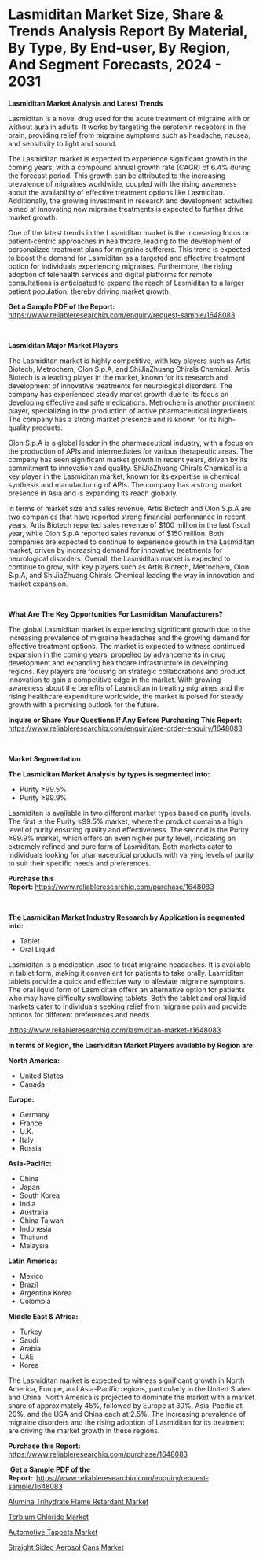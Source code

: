 <p><h1>Lasmiditan Market Size, Share & Trends Analysis Report By Material, By Type, By End-user, By Region, And Segment Forecasts, 2024 - 2031</h1></p><p><strong>Lasmiditan Market Analysis and Latest Trends</strong></p>
<p><p>Lasmiditan is a novel drug used for the acute treatment of migraine with or without aura in adults. It works by targeting the serotonin receptors in the brain, providing relief from migraine symptoms such as headache, nausea, and sensitivity to light and sound.</p><p>The Lasmiditan market is expected to experience significant growth in the coming years, with a compound annual growth rate (CAGR) of 6.4% during the forecast period. This growth can be attributed to the increasing prevalence of migraines worldwide, coupled with the rising awareness about the availability of effective treatment options like Lasmiditan. Additionally, the growing investment in research and development activities aimed at innovating new migraine treatments is expected to further drive market growth.</p><p>One of the latest trends in the Lasmiditan market is the increasing focus on patient-centric approaches in healthcare, leading to the development of personalized treatment plans for migraine sufferers. This trend is expected to boost the demand for Lasmiditan as a targeted and effective treatment option for individuals experiencing migraines. Furthermore, the rising adoption of telehealth services and digital platforms for remote consultations is anticipated to expand the reach of Lasmiditan to a larger patient population, thereby driving market growth.</p></p>
<p><strong>Get a Sample PDF of the Report:&nbsp;</strong> <a href="https://www.reliableresearchiq.com/enquiry/request-sample/1648083">https://www.reliableresearchiq.com/enquiry/request-sample/1648083</a></p>
<p>&nbsp;</p>
<p><strong>Lasmiditan Major Market Players</strong></p>
<p><p>The Lasmiditan market is highly competitive, with key players such as Artis Biotech, Metrochem, Olon S.p.A, and ShiJiaZhuang Chirals Chemical. Artis Biotech is a leading player in the market, known for its research and development of innovative treatments for neurological disorders. The company has experienced steady market growth due to its focus on developing effective and safe medications. Metrochem is another prominent player, specializing in the production of active pharmaceutical ingredients. The company has a strong market presence and is known for its high-quality products.</p><p>Olon S.p.A is a global leader in the pharmaceutical industry, with a focus on the production of APIs and intermediates for various therapeutic areas. The company has seen significant market growth in recent years, driven by its commitment to innovation and quality. ShiJiaZhuang Chirals Chemical is a key player in the Lasmiditan market, known for its expertise in chemical synthesis and manufacturing of APIs. The company has a strong market presence in Asia and is expanding its reach globally.</p><p>In terms of market size and sales revenue, Artis Biotech and Olon S.p.A are two companies that have reported strong financial performance in recent years. Artis Biotech reported sales revenue of $100 million in the last fiscal year, while Olon S.p.A reported sales revenue of $150 million. Both companies are expected to continue to experience growth in the Lasmiditan market, driven by increasing demand for innovative treatments for neurological disorders. Overall, the Lasmiditan market is expected to continue to grow, with key players such as Artis Biotech, Metrochem, Olon S.p.A, and ShiJiaZhuang Chirals Chemical leading the way in innovation and market expansion.</p></p>
<p>&nbsp;</p>
<p><strong>What Are The Key Opportunities For Lasmiditan Manufacturers?</strong></p>
<p><p>The global Lasmiditan market is experiencing significant growth due to the increasing prevalence of migraine headaches and the growing demand for effective treatment options. The market is expected to witness continued expansion in the coming years, propelled by advancements in drug development and expanding healthcare infrastructure in developing regions. Key players are focusing on strategic collaborations and product innovation to gain a competitive edge in the market. With growing awareness about the benefits of Lasmiditan in treating migraines and the rising healthcare expenditure worldwide, the market is poised for steady growth with a promising outlook for the future.</p></p>
<p><strong>Inquire or Share Your Questions If Any Before Purchasing This Report:</strong> <a href="https://www.reliableresearchiq.com/enquiry/pre-order-enquiry/1648083">https://www.reliableresearchiq.com/enquiry/pre-order-enquiry/1648083</a></p>
<p>&nbsp;</p>
<p><strong>Market Segmentation</strong></p>
<p><strong>The Lasmiditan Market Analysis by types is segmented into:</strong></p>
<p><ul><li>Purity ≥99.5%</li><li>Purity ≥99.9%</li></ul></p>
<p><p>Lasmiditan is available in two different market types based on purity levels. The first is the Purity ≥99.5% market, where the product contains a high level of purity ensuring quality and effectiveness. The second is the Purity ≥99.9% market, which offers an even higher purity level, indicating an extremely refined and pure form of Lasmiditan. Both markets cater to individuals looking for pharmaceutical products with varying levels of purity to suit their specific needs and preferences.</p></p>
<p><strong>Purchase this Report:&nbsp;</strong><a href="https://www.reliableresearchiq.com/purchase/1648083">https://www.reliableresearchiq.com/purchase/1648083</a></p>
<p>&nbsp;</p>
<p><strong>The Lasmiditan Market Industry Research by Application is segmented into:</strong></p>
<p><ul><li>Tablet</li><li>Oral Liquid</li></ul></p>
<p><p>Lasmiditan is a medication used to treat migraine headaches. It is available in tablet form, making it convenient for patients to take orally. Lasmiditan tablets provide a quick and effective way to alleviate migraine symptoms. The oral liquid form of Lasmiditan offers an alternative option for patients who may have difficulty swallowing tablets. Both the tablet and oral liquid markets cater to individuals seeking relief from migraine pain and provide options for different preferences and needs.</p></p>
<p><a href="https://www.reliableresearchiq.com/lasmiditan-market-r1648083">&nbsp;https://www.reliableresearchiq.com/lasmiditan-market-r1648083</a></p>
<p><strong>In terms of Region, the Lasmiditan Market Players available by Region are:</strong></p>
<p>
    <p> <strong> North America: </strong>
        <ul>
            <li>United States</li>
            <li>Canada</li>
        </ul>
        </p> 
    <p> <strong> Europe: </strong>
        <ul>
            <li>Germany</li>
            <li>France</li>
            <li>U.K.</li>
            <li>Italy</li>
            <li>Russia</li>
        </ul>
        </p> 
    <p> <strong> Asia-Pacific: </strong>
        <ul>
            <li>China</li>
            <li>Japan</li>
            <li>South Korea</li>
            <li>India</li>
            <li>Australia</li>
            <li>China Taiwan</li>
            <li>Indonesia</li>
            <li>Thailand</li>
            <li>Malaysia</li>
        </ul>
        </p> 
    <p> <strong> Latin America: </strong>
        <ul>
            <li>Mexico</li>
            <li>Brazil</li>
            <li>Argentina Korea</li>
            <li>Colombia</li>
        </ul>
        </p> 
    <p> <strong> Middle East & Africa: </strong>
        <ul>
            <li>Turkey</li>
            <li>Saudi</li>
            <li>Arabia</li>
            <li>UAE</li>
            <li>Korea</li>
        </ul>
    </p>
    </p>
<p><p>The Lasmiditan market is expected to witness significant growth in North America, Europe, and Asia-Pacific regions, particularly in the United States and China. North America is projected to dominate the market with a market share of approximately 45%, followed by Europe at 30%, Asia-Pacific at 20%, and the USA and China each at 2.5%. The increasing prevalence of migraine disorders and the rising adoption of Lasmiditan for its treatment are driving the market growth in these regions.</p></p>
<p><strong>Purchase this Report: </strong><a href="https://www.reliableresearchiq.com/purchase/1648083">https://www.reliableresearchiq.com/purchase/1648083</a></p>
<p>&nbsp;<strong>Get a Sample PDF of the Report:&nbsp;&nbsp;</strong><a href="https://www.reliableresearchiq.com/enquiry/request-sample/1648083">https://www.reliableresearchiq.com/enquiry/request-sample/1648083</a></p>
<p><strong></strong></p>
<p><p><a href="https://www.linkedin.com/pulse/global-alumina-trihydrate-flame-retardant-industry-types-applications-q7zqf?trackingId=tbhgvPJQNKbcVMKg2m667g%3D%3D">Alumina Trihydrate Flame Retardant Market</a></p><p><a href="https://www.linkedin.com/pulse/exploring-terbium-chloride-market-dynamics-global-trends-future-pvw8f?trackingId=SitlXnzRb%2FsJkj8Av4HbQg%3D%3D">Terbium Chloride Market</a></p><p><a href="https://medium.com/@alyciaebert/automotive-tappets-market-global-market-share-and-ranking-overall-sales-and-demand-forecast-2024-62eede331084">Automotive Tappets Market</a></p><p><a href="https://github.com/hxuqpfvq95/Market-Research-Report-List-1/blob/main/straight-sided-aerosol-cans-market.md">Straight Sided Aerosol Cans Market</a></p></p>